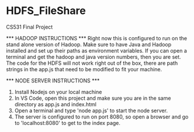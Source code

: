 # HDFS_FileShare
CS531 Final Project

*** HADOOP INSTRUCTIONS ***
  Right now this is configured to run on the stand alone version of Hadoop.
Make sure to have Java and Hadoop installed and set up their paths as environment variables.
If you can open a terminal and get the hadoop and java version numbers, then you are set.
The code for the HDFS will not work right out of the box, there are path strings in the app.js that need to be modified to fit your machine.

*** NODE SERVER INSTRUCTIONS ***
1. Install Nodejs on your local machine
2. In VS Code, open this project and make sure you are in the same directory as app.js and index.html
3. Open a terminal and type 'node app.js' to start the node server.
4. The server is configured to run on port 8080, so open a browser and go to 'localhost:8080' to get to the index page.
